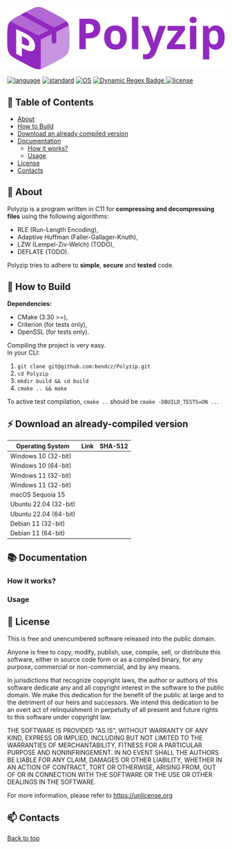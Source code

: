 <a name="top"></a>

![icon](resources/icon.svg)

[![language](https://img.shields.io/badge/language-c-9128bf?style=for-the-badge)]()
[![standard](https://img.shields.io/badge/c_standard-c11-9128bf?style=for-the-badge)]()
[![OS](https://img.shields.io/badge/OS-Windows,_macOS,_Linux-9128bf?style=for-the-badge)]()
[![Dynamic Regex Badge](https://img.shields.io/badge/dynamic/regex?url=https%3A%2F%2Fgithub.com%2Fbendcz%2FPolyzip%2Factions%2Fworkflows%2Fgithub-code-scanning%2Fcodeql%2Fbadge.svg&search=%3Ctitle%3E%5B%5E%3C%5D*%20-%20(%5B%5E%3C%5D%2B)%3C%5C%2Ftitle%3E&replace=%241&style=for-the-badge&logo=github&label=CodeQL&color=brightbreen)
]()
[![license](https://img.shields.io/badge/license-Unlicense-brightbreen?style=for-the-badge)]()

## :bookmark: Table of Contents
- [About](#-about)
- [How to Build](#-how-to-build)
- [Download an already compiled version](#-download-an-already-compiled-version)
- [Documentation](#-documentation)
    - [How it works?](#how-it-works)
    - [Usage](#usage)
- [License](#-license)
- [Contacts](#-contacts)

## 🚀 About

Polyzip is a program written in C11 for **compressing and decompressing files** using the following algorithms:

- RLE (Run-Length Encoding),
- Adaptive Huffman (Faller-Gallager-Knuth),
- LZW (Lempel-Ziv-Welch) (TODO),
- DEFLATE (TODO).

Polyzip tries to adhere to **simple**, **secure** and **tested** code.

## 🔨 How to Build

**Dependencies:**

- CMake (3.30 >=),
- Criterion (for tests only),
- OpenSSL (for tests only).

Compiling the project is very easy.  
In your CLI:

1. `git clone git@github.com:bendcz/Polyzip.git`
2. `cd Polyzip`
3. `mkdir build && cd build`
4. `cmake .. && make`

To active test compilation, `cmake ..` should be `cmake -DBUILD_TESTS=ON ..`.

## ⚡ Download an already-compiled version

| Operating System | Link | SHA-512 |
| ---------------- | ---- | ------- |
| Windows 10 (32-bit) | | |
| Windows 10 (64-bit) | | |
| Windows 11 (32-bit) | | |
| Windows 11 (32-bit) | | |
| macOS Sequoia 15 | | |
| Ubuntu 22.04 (32-bit) | | |
| Ubuntu 22.04 (64-bit) | | |
| Debian 11 (32-bit) | | |
| Debian 11 (64-bit) | | |

## 📚 Documentation
### How it works?
### Usage

## 📃 License

This is free and unencumbered software released into the public domain.

Anyone is free to copy, modify, publish, use, compile, sell, or
distribute this software, either in source code form or as a compiled
binary, for any purpose, commercial or non-commercial, and by any
means.

In jurisdictions that recognize copyright laws, the author or authors
of this software dedicate any and all copyright interest in the
software to the public domain. We make this dedication for the benefit
of the public at large and to the detriment of our heirs and
successors. We intend this dedication to be an overt act of
relinquishment in perpetuity of all present and future rights to this
software under copyright law.

THE SOFTWARE IS PROVIDED "AS IS", WITHOUT WARRANTY OF ANY KIND,
EXPRESS OR IMPLIED, INCLUDING BUT NOT LIMITED TO THE WARRANTIES OF
MERCHANTABILITY, FITNESS FOR A PARTICULAR PURPOSE AND NONINFRINGEMENT.
IN NO EVENT SHALL THE AUTHORS BE LIABLE FOR ANY CLAIM, DAMAGES OR
OTHER LIABILITY, WHETHER IN AN ACTION OF CONTRACT, TORT OR OTHERWISE,
ARISING FROM, OUT OF OR IN CONNECTION WITH THE SOFTWARE OR THE USE OR
OTHER DEALINGS IN THE SOFTWARE.

For more information, please refer to <https://unlicense.org>

## 📫 Contacts


[Back to top](#top)